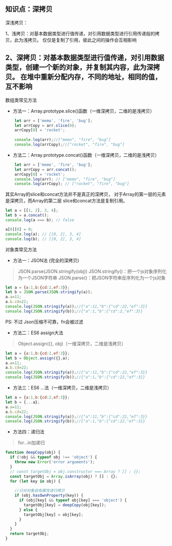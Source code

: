 ## 知识点：深拷贝

深浅拷贝：

1、浅拷贝：对基本数据类型进行值传递，对引用数据类型进行引用传递般的拷贝，此为浅拷贝。
          仅仅是复制了引用，彼此之间的操作会互相影响

2、深拷贝：对基本数据类型进行值传递，对引用数据类型，创建一个新的对象，并复制其内容，此为深拷贝。
          在堆中重新分配内存，不同的地址，相同的值，互不影响
---

数组类常见方法

* 方法一：Array.prototype.slice()函数（一维深拷贝，二维的是浅拷贝）
```javascript
    let arr = ['memo', 'fire', 'bug'];
    let arrCopy = arr.slice(0);
    arrCopy[0] = 'rocket';
    
    console.log(arr);//["memo", "fire", "bug"]
    console.log(arrCopy);//["rocket", "fire", "bug"]
```
* 方法二：Array.prototype.concat()函数（一维深拷贝，二维的是浅拷贝）
```javascript
    let arr = ['memo', 'fire', 'bug'];
    let arrCopy = arr.concat();
    arrCopy[0] = 'rocket';
    console.log(arr); // ["memo", "fire", "bug"]
    console.log(arrCopy); // ["rocket", "fire", "bug"]
```
其实Array的slice和concat方法并不是真正的深拷贝，
对于Array的第一层的元素是深拷贝，而Array的第二层 slice和concat方法是复制引用。

```javascript
let a = [[1, 2], 3, 4];
let b = a.concat();
console.log(a === b); // false

a[0][0] = 0;
console.log(a); // [[0, 2], 3, 4]
console.log(b); // [[0, 2], 3, 4]
```

对象类常见方法

* 方法一：JSON法 (完全的深拷贝)

>JSON.parse(JSON.stringify(obj))
JSON.stringify()：把一个js对象序列化为一个JSON字符串
JSON.parse()：把JSON字符串反序列化为一个js对象
```javascript
let a = {a:1,b:{cd:2,ef:3}};
let b = JSON.parse(JSON.stringify(a));
a.a=11;
a.b.cd=22;
console.log(JSON.stringify(a));//{"a":11,"b":{"cd":22,"ef":3}}
console.log(JSON.stringify(b));//{"a":1,"b":{"cd":2,"ef":3}}
```
PS: 不过 Json压缩不可靠，fn会被过滤

* 方法二：ES6 assign大法    
    
>Object.assign({}, obj)（一维深拷贝，二维是浅拷贝）
```javascript
let a = {a:1,b:{cd:2,ef:3}};
let b = Object.assign({},a);
a.a=11;
a.b.cd=22;
console.log(JSON.stringify(a));//{"a":11,"b":{"cd":22,"ef":3}}
console.log(JSON.stringify(b));//{"a":1,"b":{"cd":22,"ef":3}}

```
* 方法三：ES6 ...法（一维深拷贝，二维是浅拷贝）
```javascript
let a = {a:1,b:{cd:2,ef:3}};
let b = {...a};
a.a=11;
a.b.cd=22;
console.log(JSON.stringify(a));//{"a":11,"b":{"cd":22,"ef":3}}
console.log(JSON.stringify(b));//{"a":1,"b":{"cd":22,"ef":3}}
```

* 方法四：递归法

>for...in加递归

```javascript
function deepCopy(obj) {
  if (!obj && typeof obj !== 'object') {
    throw new Error('error arguments');
  }
  // const targetObj = obj.constructor === Array ? [] : {};
  const targetObj = Array.isArray(obj) ? [] : {};
  for (let key in obj) {
    
    //只对对象自有属性进行拷贝
    if (obj.hasOwnProperty(key)) {
      if (obj[key] && typeof obj[key] === 'object') {
        targetObj[key] = deepCopy(obj[key]);
      } else {
        targetObj[key] = obj[key];
      }
    }
  }
  return targetObj;
}
```
